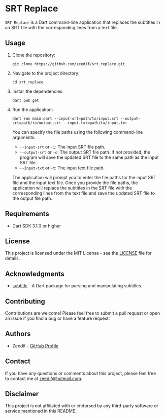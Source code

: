 # SRT Replace

`SRT Replace` is a Dart command-line application that replaces the subtitles in an SRT file with the corresponding lines from a text file.

## Usage

1. Clone the repository:

   ```
   git clone https://github.com/zeedif/srt_replace.git
   ```

2. Navigate to the project directory:

   ```
   cd srt_replace
   ```

3. Install the dependencies:

   ```
   dart pub get
   ```

4. Run the application:

   ```
   dart run main.dart --input-srt=path/to/input.srt --output-srt=path/to/output.srt --input-txt=path/to/input.txt
   ```

   You can specify the file paths using the following command-line arguments:

   - `--input-srt` or `-i`: The input SRT file path.
   - `--output-srt` or `-o`: The output SRT file path. If not provided, the program will save the updated SRT file to the same path as the input SRT file.
   - `--input-txt` or `-t`: The input text file path.

   The application will prompt you to enter the file paths for the input SRT file and the input text file. Once you provide the file paths, the application will replace the subtitles in the SRT file with the corresponding lines from the text file and save the updated SRT file to the output file path.

## Requirements

- Dart SDK 3.1.0 or higher

## License

This project is licensed under the MIT License - see the [LICENSE](LICENSE) file for details.

## Acknowledgments

- [subtitle](https://pub.dev/packages/subtitle) - A Dart package for parsing and manipulating subtitles.

## Contributing

Contributions are welcome! Please feel free to submit a pull request or open an issue if you find a bug or have a feature request.

## Authors

- Zeedif - [GitHub Profile](https://github.com/zeedif)

## Contact

If you have any questions or comments about this project, please feel free to contact me at zeedif@hotmail.com.

## Disclaimer

This project is not affiliated with or endorsed by any third-party software or service mentioned in this README.

